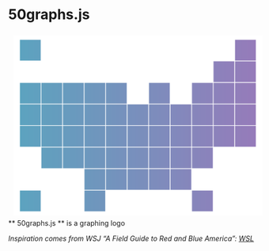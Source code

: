 # 50graphs.js

<a href="http://kylebutts.github.io/50graphs"><img src="/docs/logo.svg" align="left" hspace="10" vspace="6"></a>
** 50graphs.js ** is a graphing logo



*Inspiration comes from WSJ “A Field Guide to Red and Blue America”: [WSL](http://graphics.wsj.com/elections/2016/field-guide-red-blue-america/)*

